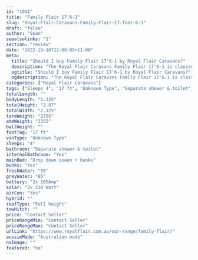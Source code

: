 ```yaml
---
id: "1041"
title: "Family Flair 17'6-1"
slug: "Royal-Flair-Caravans-Family-Flair-17-foot-6-1"
draft: "false"
author: "Sean"
seealsolinks: "1"
section: "review"
date: "2022-10-10T22:00:09+11:00"
meta:
  title: "Should I buy Family Flair 17'6-1 by Royal Flair Caravans?"
  description: "The Royal Flair Caravans Family Flair 17'6-1 is classed as Unknown Type, and sleeps 4 people. It is Australian made and comes in at 17 ft. It generally has Separate shower & toilet."
  ogtitle: "Should I buy Family Flair 17'6-1 by Royal Flair Caravans?"
  ogdescription: "The Royal Flair Caravans Family Flair 17'6-1 is classed as Unknown Type, and sleeps 4 people. It is Australian made and comes in at 17 ft. It generally has Separate shower & toilet."
categories: ["Royal Flair Caravans"]
tags: ["Sleeps 4", "17 ft", "Unknown Type", "Separate shower & toilet", "Full height", "Price Unknown", "Australian made"]
totalLength: ""
bodyLength: "5.335"
totalHeight: "2.87"
totalWidth: "2.325"
tareWeight: "2755"
atmWeight: "3355"
ballWeight: ""
footTag: "17 ft"
vanType: "Unknown Type"
sleeps: "4"
bathroom: "Separate shower & toilet"
internalBathroom: "Yes"
mainBed: "Drop down queen + bunks"
bunks: "Yes"
freshWater: "95"
greyWater: "65"
battery: "2x 105Amp"
solar: "2x 210 Watt"
airCon: "Yes"
hybrid: ""
roofType: "Full height"
towHitch: ""
price: "Contact Seller"
priceRangeMin: "Contact Seller"
priceRangeMax: "Contact Seller"
urlLink: "https://www.royalflair.com.au/our-range/family-flair/"
aussieMade: "Australian made"
noImage: ""
featured: "no"
---
```

